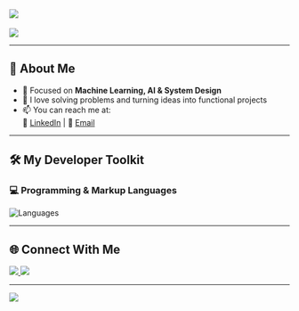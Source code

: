 <h2>
  <img src="https://readme-typing-svg.herokuapp.com?font=Fira+Code&size=26&duration=2500&pause=500&color=00FFC3&vCenter=true&width=600&height=45&lines=Hey%2C+World!+I'm+Sudarshan.;I+build%2C+break%2C+and+innovate!+💥">
</h2>

<div>
  <img src="https://capsule-render.vercel.app/api?type=wave&color=0:00FFC3,100:FF4B91&height=140&section=header&text=Welcome%20to%20My%20GitHub!&fontSize=30&fontAlignY=35&animation=twinkling" />
</div>

---

## 🧠 About Me  
- 🎯 Focused on **Machine Learning, AI & System Design** 
- 🧩 I love solving problems and turning ideas into functional projects  
- 📫 You can reach me at:  
  🔗 [LinkedIn](https://www.linkedin.com/in/sudarshan-j/) | 📩 [Email](mailto:sudarshanjrao20@gmail.com)

---

## 🛠️ My Developer Toolkit  

### 💻 Programming & Markup Languages  
<p>
  <img src="https://skillicons.dev/icons?i=python,js,java,r,c,html,css" alt="Languages" />
</p>

---

## 🌐 Connect With Me  
<p>
  <a href="https://www.linkedin.com/in/sudarshan-j/">
    <img src="https://img.shields.io/badge/-LinkedIn-0A66C2?style=for-the-badge&logo=linkedin&logoColor=white"/>
  </a>
  <a href="mailto:sudarshanjrao20@gmail.com">
    <img src="https://img.shields.io/badge/-Email-EA4335?style=for-the-badge&logo=gmail&logoColor=white"/>
  </a>
</p>

---

<div>
  <img src="https://capsule-render.vercel.app/api?type=wave&color=0:FF4B91,100:00FFC3&height=120&section=footer"/>
</div>
